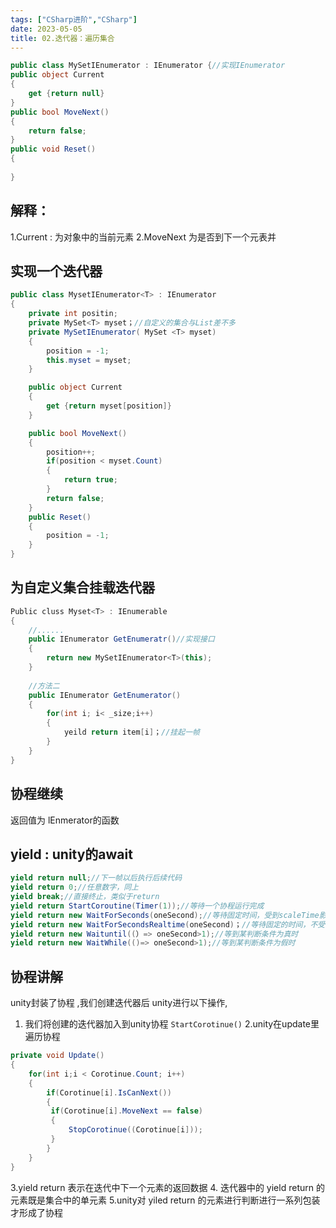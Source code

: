 ```yaml
---
tags: ["CSharp进阶","CSharp"]
date: 2023-05-05
title: 02.迭代器：遍历集合 
---
```

```csharp
public class MySetIEnumerator : IEnumerator {//实现IEnumerator
public object Current
{
	get {return null}
}
public bool MoveNext() 
{
	return false;
}
public void Reset() 
{
	
}
```
## 解释：
1.Current : 为对象中的当前元素
2.MoveNext 为是否到下一个元表并
## 实现一个迭代器
```csharp
public class MysetIEnumerator<T> : IEnumerator
{
	private int positin;
	private MySet<T> myset；//自定义的集合与List差不多
	private MySetIEnumerator( MySet <T> myset) 
	{
		position = -1;
		this.myset = myset;
	}

	public object Current 
	{
		get {return myset[position]}
	}

	public bool MoveNext() 
	{
		position++;
		if(position < myset.Count)
		{
			return true;
		}
		return false;
	}
	public Reset() 
	{
		position = -1;
	}
}
```
## 为自定义集合挂载迭代器
```csharp
Public cluss Myset<T> : IEnumerable
{
	//......
	public IEnumerator GetEnumeratr()//实现接口
	{
		return new MySetIEnumerator<T>(this);
	}
	
	//方法二
	public IEnumerator GetEnumerator()
	{
		for(int i; i< _size;i++)
		{
			yeild return item[i]；//挂起一帧 
		}
	}
}
```

## 协程继续
返回值为 lEnmerator的函数
## yield : unity的await
```csharp
yield return null;//下一帧以后执行后续代码
yield return 0;//任意数字，同上
yield break;//直接终止，类似于return
yield return StartCoroutine(Timer(1));//等待一个协程运行完成
yield return new WaitForSeconds(oneSecond);//等待固定时间，受到scaleTime影响
yield return new WaitForSecondsRealtime(oneSecond)；//等待固定的时间，不受scaleTime影响
yield return new Waituntil((）=> oneSecond>1);//等到某判断条件为真时
yield return new WaitWhile(()=> oneSecond>1);//等到某判断条件为假时
```
## 协程讲解
unity封装了协程 ,我们创建迭代器后 unity进行以下操作,
1. 我们将创建的迭代器加入到unity协程 `StartCorotinue()`
2.unity在update里遍历协程
```cs
private void Update() 
{
	for(int i;i < Corotinue.Count; i++) 
	{
		if(Corotinue[i].IsCanNext()) 
		{
     	 if(Corotinue[i].MoveNext == false) 
     	 {
       		 StopCorotinue((Corotinue[i]));
     	 }
		}
	}
}   
```
3.yield return 表示在迭代中下一个元素的返回数据
4. 迭代器中的 yield return 的元素既是集合中的单元素
5.unity对 yiled return 的元素进行判断进行一系列包装才形成了协程
